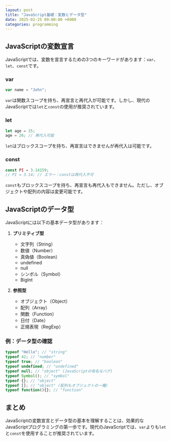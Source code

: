 ```yaml
---
layout: post
title: "JavaScript基礎：変数とデータ型"
date: 2025-02-25 09:00:00 +0900
categories: programming
---
```


## JavaScriptの変数宣言

JavaScriptでは、変数を宣言するための3つのキーワードがあります：`var`、`let`、`const`です。

### var

```javascript
var name = "John";
```

`var`は関数スコープを持ち、再宣言と再代入が可能です。しかし、現代のJavaScriptでは`let`と`const`の使用が推奨されています。

### let

```javascript
let age = 25;
age = 26; // 再代入可能
```

`let`はブロックスコープを持ち、再宣言はできませんが再代入は可能です。

### const

```javascript
const PI = 3.14159;
// PI = 3.14; // エラー：constは再代入不可
```

`const`もブロックスコープを持ち、再宣言も再代入もできません。ただし、オブジェクトや配列の内容は変更可能です。

## JavaScriptのデータ型

JavaScriptには以下の基本データ型があります：

1. **プリミティブ型**
   - 文字列（String）
   - 数値（Number）
   - 真偽値（Boolean）
   - undefined
   - null
   - シンボル（Symbol）
   - BigInt

2. **参照型**
   - オブジェクト（Object）
   - 配列（Array）
   - 関数（Function）
   - 日付（Date）
   - 正規表現（RegExp）

### 例：データ型の確認

```javascript
typeof "Hello"; // "string"
typeof 42; // "number"
typeof true; // "boolean"
typeof undefined; // "undefined"
typeof null; // "object" (JavaScriptの有名なバグ)
typeof Symbol(); // "symbol"
typeof {}; // "object"
typeof []; // "object" (配列もオブジェクトの一種)
typeof function(){}; // "function"
```

## まとめ

JavaScriptの変数宣言とデータ型の基本を理解することは、効果的なJavaScriptプログラミングの第一歩です。現代のJavaScriptでは、`var`よりも`let`と`const`を使用することが推奨されています。
